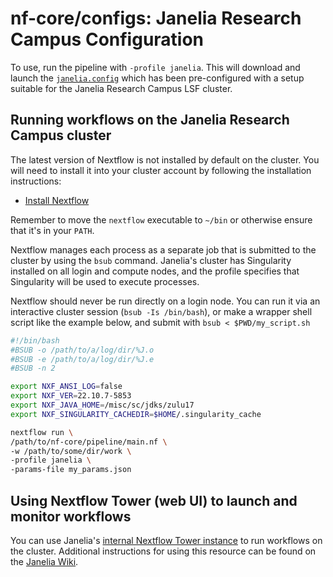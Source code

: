 # nf-core/configs: Janelia Research Campus Configuration

To use, run the pipeline with `-profile janelia`. This will download and launch the [`janelia.config`](../conf/janlia.config) which has been pre-configured with a setup suitable for the Janelia Research Campus LSF cluster.

## Running workflows on the Janelia Research Campus cluster

The latest version of Nextflow is not installed by default on the cluster. You will need to install it into your cluster account by following the installation instructions:

- [Install Nextflow](https://www.nextflow.io/docs/latest/getstarted.html#)

Remember to move the `nextflow` executable to `~/bin` or otherwise ensure that it's in your `PATH`.

Nextflow manages each process as a separate job that is submitted to the cluster by using the `bsub` command. Janelia's cluster has Singularity installed on all login and compute nodes, and the profile specifies that Singularity will be used to execute processes.

Nextflow should never be run directly on a login node. You can run it via an interactive cluster session (`bsub -Is /bin/bash`), or make a wrapper shell script like the example below, and submit with `bsub < $PWD/my_script.sh`

```bash
#!/bin/bash
#BSUB -o /path/to/a/log/dir/%J.o
#BSUB -e /path/to/a/log/dir/%J.e
#BSUB -n 2

export NXF_ANSI_LOG=false
export NXF_VER=22.10.7-5853
export NXF_JAVA_HOME=/misc/sc/jdks/zulu17
export NXF_SINGULARITY_CACHEDIR=$HOME/.singularity_cache

nextflow run \
/path/to/nf-core/pipeline/main.nf \
-w /path/to/some/dir/work \
-profile janelia \
-params-file my_params.json
```

## Using Nextflow Tower (web UI) to launch and monitor workflows

You can use Janelia's [internal Nextflow Tower instance](https://nextflow.int.janelia.org) to run workflows on the cluster. Additional instructions for using this resource can be found on the [Janelia Wiki](https://wikis.janelia.org/display/SCSW/Using+Nextflow+Tower).
